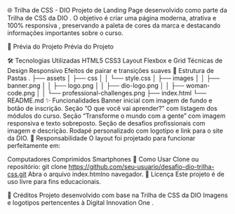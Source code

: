 🌐 Trilha de CSS - DIO
Projeto de Landing Page desenvolvido como parte da Trilha de CSS da DIO .
O objetivo é criar uma página moderna, atrativa e 100% responsiva , preservando a paleta de cores da marca e destacando informações importantes sobre o curso.

📸 Prévia do Projeto
Prévia do Projeto

🛠️ Tecnologias Utilizadas
HTML5
CSS3
Layout Flexbox e Grid
Técnicas de Design Responsivo
Efeitos de pairar e transições suaves
📂 Estrutura de Pastas
.
├── assets
│   ├── css
│   │   └── style.css
│   ├── images
│   │   ├── banner.png
│   │   ├── logo.png
│   │   ├── dio-logo.png
│   │   ├── woman-code.png
│   │   └── professional-challenges.png
├── index.html
└── README.md
✨ Funcionalidades
Banner inicial com imagem de fundo e botão de inscrição.
Seção “O que você vai aprender?” com listagem dos módulos do curso.
Seção “Transforme o mundo com a gente” com imagem responsiva e texto sobreposto.
Seção de desafios profissionais com imagem e descrição.
Rodapé personalizado com logotipo e link para o site da DIO.
📱 Responsabilidade
O layout foi projetado para funcionar perfeitamente em:

Computadores
Comprimidos
Smartphones
🚀 Como Usar
Clone ou repositório:
git clone https://github.com/seu-usuario/desafio-dio-trilha-css.git
Abra o arquivo index.htmlno navegador.
📄 Licença
Este projeto é de uso livre para fins educacionais.

🙌 Créditos
Projeto desenvolvido com base na Trilha de CSS da DIO
Imagens e logotipos pertencentes à Digital Innovation One .
